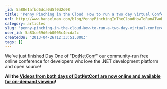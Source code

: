 ```yaml
---
_id: 5a88e1afbd6dca0d5f0d2d08
title: 'Penny Pinching in the Cloud: How to run a two day Virtual Conference for $10'
url: http://www.hanselman.com/blog/PennyPinchingInTheCloudHowToRunATwoDayVirtualConferenceFor10.aspx
category: articles
slug: 'penny-pinching-in-the-cloud-how-to-run-a-two-day-virtual-conference-for-10'
user_id: 5a83ce59d6eb0005c4ecda2c
createdOn: '2013-04-26T12:33:51.000Z'
tags: []
---
```


We've just finished Day One of "<a href="http://www.dotnetconf.net/">DotNetConf</a>" our community-run free online conference for developers who love the .NET development platform and open source!

<strong>All the </strong><a href="http://live.dotnetconf.net/2013-04"><strong>Videos from both days of DotNetConf are now online and available for on-demand viewing</strong></a><strong>!</strong>
